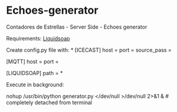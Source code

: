 # Echoes-generator
Contadores de Estrellas - Server Side - Echoes generator


Requirements:
    [Liquidsoap](https://www.liquidsoap.info/)

Create config.py file with:
*
[ICECAST]
host =
port =
source_pass =

[MQTT]
host =
port =

[LIQUIDSOAP]
path =
*

Execute in background:

nohup /usr/bin/python generator.py </dev/null >/dev/null 2>&1 & # completely detached from terminal
